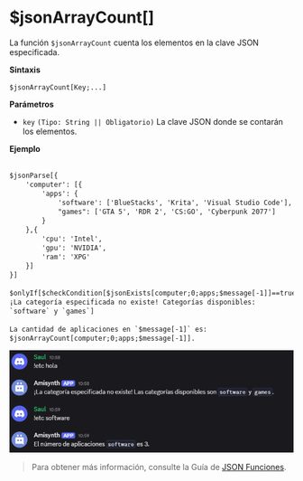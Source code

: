 
# $jsonArrayCount[]
La función `$jsonArrayCount` cuenta los elementos en la clave JSON especificada.  

**Sintaxis**  
```plaintext
$jsonArrayCount[Key;...]
```

**Parámetros**  
- `key` `(Tipo: String || Obligatorio)` La clave JSON donde se contarán los elementos.  

**Ejemplo**  
```plaintext

$jsonParse[{
    'computer': [{
        'apps': {
            'software': ['BlueStacks', 'Krita', 'Visual Studio Code'],
            "games": ['GTA 5', 'RDR 2', 'CS:GO', 'Cyberpunk 2077']
        }
    },{
        'cpu': 'Intel',
        'gpu': 'NVIDIA',
        'ram': 'XPG'
    }]
}]

$onlyIf[$checkCondition[$jsonExists[computer;0;apps;$message[-1]]==true];¡La categoría especificada no existe! Categorías disponibles: `software` y `games`]

La cantidad de aplicaciones en `$message[-1]` es: $jsonArrayCount[computer;0;apps;$message[-1]].
```  

![alt text](image-53.png)


> Para obtener más información, consulte la Guía de [JSON Funciones](/General/json-funciones.md).